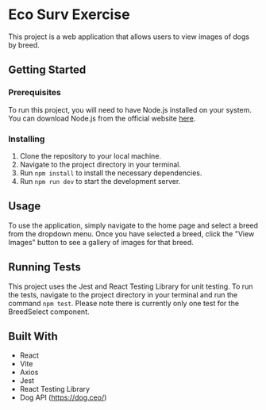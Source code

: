 
# Eco Surv Exercise
This project is a web application that allows users to view images of dogs by breed.

## Getting Started

### Prerequisites

To run this project, you will need to have Node.js installed on your system. You can download Node.js from the official website [here](https://nodejs.org/en/download/).

### Installing
1.  Clone the repository to your local machine.
2.  Navigate to the project directory in your terminal.
3.  Run `npm install` to install the necessary dependencies.
4.  Run `npm run dev` to start the development server.

## Usage
To use the application, simply navigate to the home page and select a breed from the dropdown menu. Once you have selected a breed, click the "View Images" button to see a gallery of images for that breed.

## Running Tests
This project uses the Jest and React Testing Library for unit testing. To run the tests, navigate to the project directory in your terminal and run the command `npm test`. Please note there is currently only one test for the BreedSelect component.

## Built With
-   React
-   Vite
-   Axios
-   Jest
-   React Testing Library
- Dog API (https://dog.ceo/)
